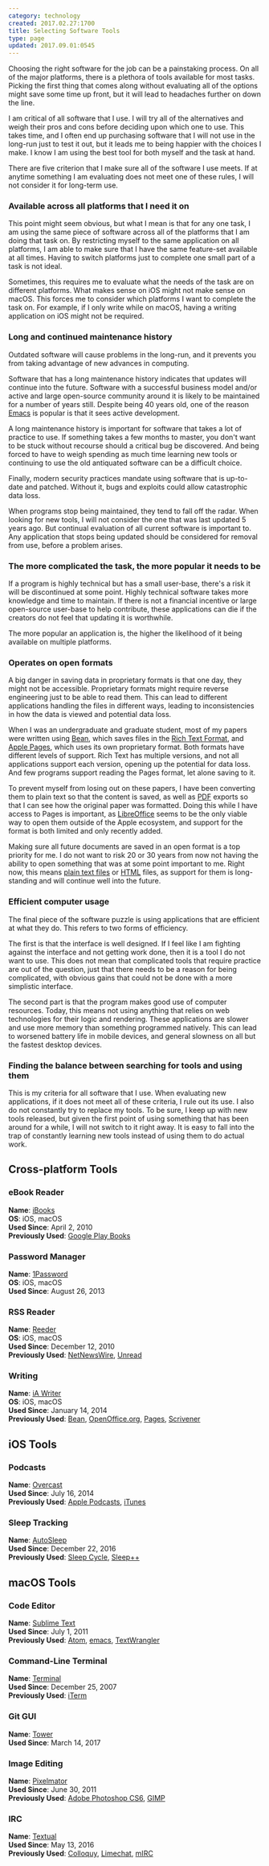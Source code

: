 ```yaml
---
category: technology
created: 2017.02.27:1700
title: Selecting Software Tools
type: page
updated: 2017.09.01:0545
---
```


Choosing the right software for the job can be a painstaking process. On all of the major platforms, there is a plethora of tools available for most tasks. Picking the first thing that comes along without evaluating all of the options might save some time up front, but it will lead to headaches further on down the line.

I am critical of all software that I use. I will try all of the alternatives and weigh their pros and cons before deciding upon which one to use. This takes time, and I often end up purchasing software that I will not use in the long-run just to test it out, but it leads me to being happier with the choices I make. I know I am using the best tool for both myself and the task at hand.

There are five criterion that I make sure all of the software I use meets. If at anytime something I am evaluating does not meet one of these rules, I will not consider it for long-term use.

### Available across all platforms that I need it on

This point might seem obvious, but what I mean is that for any one task, I am using the same piece of software across all of the platforms that I am doing that task on. By restricting myself to the same application on all platforms, I am able to make sure that I have the same feature-set available at all times. Having to switch platforms just to complete one small part of a task is not ideal.

Sometimes, this requires me to evaluate what the needs of the task are on different platforms. What makes sense on iOS might not make sense on macOS. This forces me to consider which platforms I want to complete the task on. For example, if I only write while on macOS, having a writing application on iOS might not be required.

### Long and continued maintenance history

Outdated software will cause problems in the long-run, and it prevents you from taking advantage of new advances in computing.

Software that has a long maintenance history indicates that updates will continue into the future. Software with a successful business model and/or active and large open-source community around it is likely to be maintained for a number of years still. Despite being 40 years old, one of the reason [Emacs](https://en.wikipedia.org/wiki/Emacs) is popular is that it sees active development.

A long maintenance history is important for software that takes a lot of practice to use. If something takes a few months to master, you don't want to be stuck without recourse should a critical bug be discovered. And being forced to have to weigh spending as much time learning new tools or continuing to use the old antiquated software can be a difficult choice.

Finally, modern security practices mandate using software that is up-to-date and patched. Without it, bugs and exploits could allow catastrophic data loss.

When programs stop being maintained, they tend to fall off the radar. When looking for new tools, I will not consider the one that was last updated 5 years ago. But continual evaluation of all current software is important to. Any application that stops being updated should be considered for removal from use, before a problem arises.

### The more complicated the task, the more popular it needs to be

If a program is highly technical but has a small user-base, there's a risk it will be discontinued at some point. Highly technical software takes more knowledge and time to maintain. If there is not a financial incentive or large open-source user-base to help contribute, these applications can die if the creators do not feel that updating it is worthwhile.

The more popular an application is, the higher the likelihood of it being available on multiple platforms.

### Operates on open formats

A big danger in saving data in proprietary formats is that one day, they might not be accessible. Proprietary formats might require reverse engineering just to be able to read them. This can lead to different applications handling the files in different ways, leading to inconsistencies in how the data is viewed and potential data loss.

When I was an undergraduate and graduate student, most of my papers were written using [Bean](https://en.wikipedia.org/wiki/Bean_(software)), which saves files in the [Rich Text Format](https://en.wikipedia.org/wiki/Rich_Text_Format), and [Apple Pages](https://en.wikipedia.org/wiki/Pages_(word_processor)), which uses its own proprietary format. Both formats have different levels of support. Rich Text has multiple versions, and not all applications support each version, opening up the potential for data loss. And few programs support reading the Pages format, let alone saving to it.

To prevent myself from losing out on these papers, I have been converting them to plain text so that the content is saved, as well as [PDF](https://en.wikipedia.org/wiki/Portable_Document_Format) exports so that I can see how the original paper was formatted. Doing this while I have access to Pages is important, as [LibreOffice](https://en.wikipedia.org/wiki/LibreOffice) seems to be the only viable way to open them outside of the Apple ecosystem, and support for the format is both limited and only recently added.

Making sure all future documents are saved in an open format is a top priority for me. I do not want to risk 20 or 30 years from now not having the ability to open something that was at some point important to me. Right now, this means [plain text files](https://en.wikipedia.org/wiki/Plain_text) or [HTML](https://en.wikipedia.org/wiki/HTML) files, as support for them is long-standing and will continue well into the future.

### Efficient computer usage

The final piece of the software puzzle is using applications that are efficient at what they do. This refers to two forms of efficiency.

The first is that the interface is well designed. If I feel like I am fighting against the interface and not getting work done, then it is a tool I do not want to use. This does not mean that complicated tools that require practice are out of the question, just that there needs to be a reason for being complicated, with obvious gains that could not be done with a more simplistic interface.

The second part is that the program makes good use of computer resources. Today, this means not using anything that relies on web technologies for their logic and rendering. These applications are slower and use more memory than something programmed natively. This can lead to worsened battery life in mobile devices, and general slowness on all but the fastest desktop devices.

### Finding the balance between searching for tools and using them

This is my criteria for all software that I use. When evaluating new applications, if it does not meet all of these criteria, I rule out its use. I also do not constantly try to replace my tools. To be sure, I keep up with new tools released, but given the first point of using something that has been around for a while, I will not switch to it right away. It is easy to fall into the trap of constantly learning new tools instead of using them to do actual work.

## Cross-platform Tools

### eBook Reader

**Name**: [iBooks](https://www.apple.com/ibooks/)<br>
**OS**: iOS, macOS<br>
**Used Since**: April 2, 2010<br>
**Previously Used**: [Google Play Books](https://en.wikipedia.org/wiki/Google_Play_Books)

### Password Manager

**Name**: [1Password](https://1password.com)<br>
**OS**: iOS, macOS<br>
**Used Since**: August 26, 2013

### RSS Reader

**Name**: [Reeder](http://reederapp.com)<br>
**OS**: iOS, macOS<br>
**Used Since**: December 12, 2010<br>
**Previously Used**: [NetNewsWire](http://netnewswireapp.com), [Unread](http://supertop.co/unread/)

### Writing

**Name**: [iA Writer](https://ia.net/writer/)<br>
**OS**: iOS, macOS<br>
**Used Since**: January 14, 2014<br>
**Previously Used**: [Bean](http://www.bean-osx.com/Bean.html), [OpenOffice.org](https://en.wikipedia.org/wiki/OpenOffice.org), [Pages](https://www.apple.com/pages/), [Scrivener](http://www.literatureandlatte.com/scrivener.php)

## iOS Tools

### Podcasts

**Name**: [Overcast](https://overcast.fm)<br>
**Used Since**: July 16, 2014<br>
**Previously Used**: [Apple Podcasts](https://support.apple.com/en-us/HT201859), [iTunes](https://www.apple.com/itunes/)

### Sleep Tracking

**Name**: [AutoSleep](http://autosleep.tantsissa.com)<br>
**Used Since**: December 22, 2016<br>
**Previously Used**: [Sleep Cycle](https://www.sleepcycle.com), [Sleep++](https://david-smith.org/apps/)

## macOS Tools

### Code Editor

**Name**: [Sublime Text](https://www.sublimetext.com)<br>
**Used Since**: July 1, 2011<br>
**Previously Used**: [Atom](https://atom.io), [emacs](https://www.gnu.org/software/emacs/), [TextWrangler](http://www.barebones.com/products/textwrangler/)

### Command-Line Terminal

**Name**: [Terminal](https://en.wikipedia.org/wiki/Terminal_(macOS))<br>
**Used Since**: December 25, 2007<br>
**Previously Used**: [iTerm](https://www.iterm2.com)

### Git GUI

**Name**: [Tower](https://www.git-tower.com/mac/)<br>
**Used Since**: March 14, 2017

### Image Editing

**Name**: [Pixelmator](http://www.pixelmator.com)<br>
**Used Since**: June 30, 2011<br>
**Previously Used**: [Adobe Photoshop CS6](https://en.wikipedia.org/wiki/Adobe_Photoshop), [GIMP](https://www.gimp.org)

### IRC

**Name**: [Textual](https://www.codeux.com/textual/)<br>
**Used Since**: May 13, 2016<br>
**Previously Used**: [Colloquy](http://colloquy.info), [Limechat](http://limechat.net/mac/), [mIRC](http://www.mirc.com)
